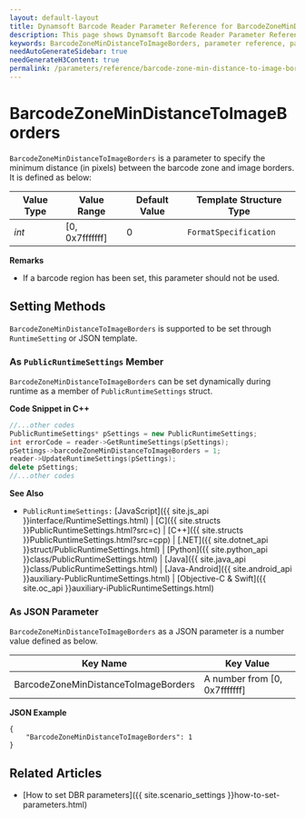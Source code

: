 ```yaml
---
layout: default-layout
title: Dynamsoft Barcode Reader Parameter Reference for BarcodeZoneMinDistanceToImageBorders
description: This page shows Dynamsoft Barcode Reader Parameter Reference for BarcodeZoneMinDistanceToImageBorders.
keywords: BarcodeZoneMinDistanceToImageBorders, parameter reference, parameter
needAutoGenerateSidebar: true
needGenerateH3Content: true
permalink: /parameters/reference/barcode-zone-min-distance-to-image-borders.html
---
```



# BarcodeZoneMinDistanceToImageBorders 

`BarcodeZoneMinDistanceToImageBorders` is a parameter to specify the minimum distance (in pixels) between the barcode zone and image borders. It is defined as below:

| Value Type | Value Range | Default Value | Template Structure Type |
| ---------- | ----------- | ------------- | ----------------------- |
| *int* | [0, 0x7fffffff] | 0 | `FormatSpecification` |


**Remarks**  
- If a barcode region has been set, this parameter should not be used.


    
## Setting Methods
`BarcodeZoneMinDistanceToImageBorders` is supported to be set through `RuntimeSetting` or JSON template.

### As `PublicRuntimeSettings` Member
`BarcodeZoneMinDistanceToImageBorders` can be set dynamically during runtime as a member of `PublicRuntimeSettings` struct.


**Code Snippet in C++**
```cpp
//...other codes
PublicRuntimeSettings* pSettings = new PublicRuntimeSettings;
int errorCode = reader->GetRuntimeSettings(pSettings);
pSettings->barcodeZoneMinDistanceToImageBorders = 1;
reader->UpdateRuntimeSettings(pSettings);
delete pSettings;
//...other codes
```



**See Also**      
- `PublicRuntimeSettings:` [JavaScript]({{ site.js_api }}interface/RuntimeSettings.html) \| [C]({{ site.structs }}PublicRuntimeSettings.html?src=c) \| [C++]({{ site.structs }}PublicRuntimeSettings.html?src=cpp) \| [.NET]({{ site.dotnet_api }}struct/PublicRuntimeSettings.html) \| [Python]({{ site.python_api }}class/PublicRuntimeSettings.html) \| [Java]({{ site.java_api }}class/PublicRuntimeSettings.html) \| [Java-Android]({{ site.android_api }}auxiliary-PublicRuntimeSettings.html) \| [Objective-C & Swift]({{ site.oc_api }}auxiliary-iPublicRuntimeSettings.html)


### As JSON Parameter
`BarcodeZoneMinDistanceToImageBorders` as a JSON parameter is a number value defined as below.   

| Key Name | Key Value |
| -------- | --------- |
| BarcodeZoneMinDistanceToImageBorders | A number from [0, 0x7fffffff] |


**JSON Example**   
```
{
    "BarcodeZoneMinDistanceToImageBorders": 1
}
```


<!--
## Impacts on Performance
### Speed
Setting `BarcodeZoneMinDistanceToImageBorders` to a appropriate value may speed up the process when barcodes are partly out of the iamge border.

### Read Rate
`BarcodeZoneMinDistanceToImageBorders` has no influence on the Read Rate.

### Accuracy
`BarcodeZoneMinDistanceToImageBorders` has no influence on the Accuracy.

-->
## Related Articles
- [How to set DBR parameters]({{ site.scenario_settings }}how-to-set-parameters.html)
